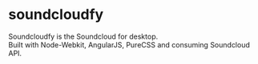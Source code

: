 soundcloudfy
============

Soundcloudfy is the Soundcloud for desktop. <br>
Built with Node-Webkit, AngularJS, PureCSS and consuming Soundcloud API.
